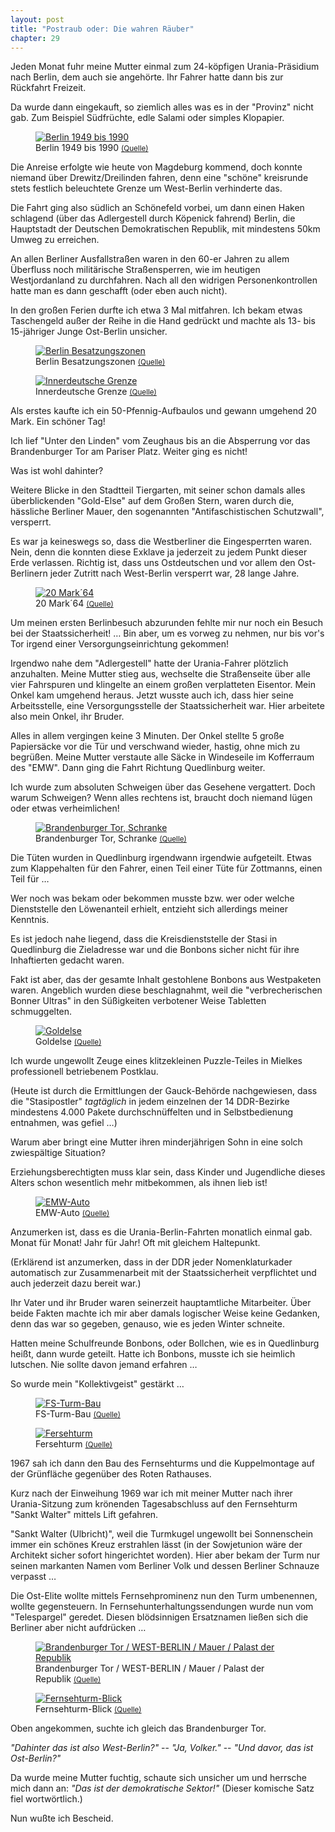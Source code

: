 ```yaml
---  
layout: post
title: "Postraub oder: Die wahren Räuber"
chapter: 29
---  
```




Jeden Monat fuhr meine Mutter einmal zum 24-köpfigen Urania-Präsidium nach
Berlin, dem auch sie angehörte. Ihr Fahrer hatte dann bis zur Rückfahrt
Freizeit.

Da wurde dann eingekauft, so ziemlich alles was es in der "Provinz" nicht gab.
Zum Beispiel Südfrüchte, edle Salami oder simples Klopapier.

<figure class="right"><a href="/bilder/109.jpg" title="Klicken f&uuml;r Grossansicht" rel="facebox"><img title="Berlin 1949 bis 1990" src="/bilder/thumb-109.png"></a><figcaption>Berlin 1949 bis 1990 <small><a href="http://de.wikipedia.org/w/index.php?title=Datei:Berlin_1949_bis_1990.png&amp;filetimestamp=20100217190929#file">(Quelle)</a></small></figcaption></figure>
 Die Anreise erfolgte wie heute von Magdeburg kommend, doch
konnte niemand über Drewitz/Dreilinden fahren, denn eine "schöne" kreisrunde
stets festlich beleuchtete Grenze um West-Berlin verhinderte das.

Die Fahrt ging also südlich an Schönefeld vorbei, um dann einen Haken
schlagend (über das Adlergestell durch Köpenick fahrend) Berlin, die
Hauptstadt der Deutschen Demokratischen Republik, mit mindestens 50km Umweg
zu erreichen.

An allen Berliner Ausfallstraßen waren in den 60-er Jahren zu allem Überfluss
noch militärische Straßensperren, wie im heutigen Westjordanland zu
durchfahren. Nach all den widrigen Personenkontrollen hatte man es dann
geschafft (oder eben auch nicht).

In den großen Ferien durfte ich etwa 3 Mal mitfahren. Ich bekam etwas
Taschengeld außer der Reihe in die Hand gedrückt und machte als 13- bis
15-jähriger Junge Ost-Berlin unsicher.

<figure class="right"><a href="/bilder/110.jpg" title="Klicken f&uuml;r Grossansicht" rel="facebox"><img title="Berlin Besatzungszonen" src="/bilder/thumb-110.png"></a><figcaption>Berlin Besatzungszonen <small><a href="http://commons.wikimedia.org/wiki/File:Occupied_Germany_and_Berlin.png#file">(Quelle)</a></small></figcaption></figure>
<figure class="right"><a href="/bilder/111.jpg" title="Klicken f&uuml;r Grossansicht" rel="facebox"><img title="Innerdeutsche Grenze" src="/bilder/thumb-111.png"></a><figcaption>Innerdeutsche Grenze <small><a href="http://de.wikipedia.org/w/index.php?title=Datei:Karte_Innerdeutsche_Grenze.svg&amp;filetimestamp=20091107203515#file">(Quelle)</a></small></figcaption></figure>
Als erstes kaufte ich ein 50-Pfennig-Aufbaulos und gewann umgehend 20 Mark.
Ein schöner Tag!

Ich lief "Unter den Linden" vom Zeughaus bis an die Absperrung vor das
Brandenburger Tor am Pariser Platz. Weiter ging es nicht!

Was ist wohl dahinter?

Weitere Blicke in den Stadtteil Tiergarten, mit seiner schon damals alles
überblickenden "Gold-Else" auf dem Großen Stern, waren durch die, hässliche
Berliner Mauer, den sogenannten "Antifaschistischen Schutzwall", versperrt.

Es war ja keineswegs so, dass die Westberliner die Eingesperrten waren. Nein,
denn die konnten diese Exklave ja jederzeit zu jedem Punkt dieser Erde
verlassen. Richtig ist, dass uns Ostdeutschen und vor allem den Ost-Berlinern
jeder Zutritt nach West-Berlin versperrt war, 28 lange Jahre.

<figure class="right"><a href="/bilder/112.jpg" title="Klicken f&uuml;r Grossansicht" rel="facebox"><img title="20 Mark&#xb4;64" src="/bilder/thumb-112.png"></a><figcaption>20 Mark&#xb4;64 <small><a href="http://commons.wikimedia.org/wiki/File:20_m_a_1964.JPG#file">(Quelle)</a></small></figcaption></figure>
Um meinen ersten Berlinbesuch abzurunden fehlte mir nur noch ein Besuch bei
der Staatssicherheit! … Bin aber, um es vorweg zu nehmen, nur bis vor's Tor
irgend einer Versorgungseinrichtung gekommen!

Irgendwo nahe dem "Adlergestell" hatte der Urania-Fahrer plötzlich
anzuhalten. Meine Mutter stieg aus, wechselte die Straßenseite über alle vier
Fahrspuren und klingelte an einem großen verplatteten Eisentor. Mein Onkel kam
umgehend heraus. Jetzt wusste auch ich, dass hier seine Arbeitsstelle, eine
Versorgungsstelle der Staatssicherheit war. Hier arbeitete also mein Onkel,
ihr Bruder.

Alles in allem vergingen keine 3 Minuten. Der Onkel stellte 5 große
Papiersäcke vor die Tür und verschwand wieder, hastig, ohne mich zu begrüßen.
Meine Mutter verstaute alle Säcke in Windeseile im Kofferraum des "EMW". Dann
ging die Fahrt Richtung Quedlinburg weiter.

Ich wurde zum absoluten Schweigen über das Gesehene vergattert. Doch warum
Schweigen? Wenn alles rechtens ist, braucht doch niemand lügen oder etwas
verheimlichen!

<figure class="right"><a href="/bilder/113.jpg" title="Klicken f&uuml;r Grossansicht" rel="facebox"><img title="Brandenburger Tor, Schranke" src="/bilder/thumb-113.png"></a><figcaption>Brandenburger Tor, Schranke <small><a href="http://commons.wikimedia.org/wiki/File:Brandenburg_gate_1982.jpg#file">(Quelle)</a></small></figcaption></figure>
Die Tüten wurden in Quedlinburg irgendwann irgendwie aufgeteilt. Etwas zum
Klappehalten für den Fahrer, einen Teil einer Tüte für Zottmanns, einen Teil
für …

Wer noch was bekam oder bekommen musste bzw. wer oder welche Dienststelle den
Löwenanteil erhielt, entzieht sich allerdings meiner Kenntnis.

Es ist jedoch nahe liegend, dass die Kreisdienststelle der Stasi in
Quedlinburg die Zieladresse war und die Bonbons sicher nicht für ihre
Inhaftierten gedacht waren.

Fakt ist aber, das der gesamte Inhalt gestohlene Bonbons aus Westpaketen
waren. Angeblich wurden diese beschlagnahmt, weil die "verbrecherischen Bonner
Ultras" in den Süßigkeiten verbotener Weise Tabletten schmuggelten.

<figure class="right"><a href="/bilder/114.jpg" title="Klicken f&uuml;r Grossansicht" rel="facebox"><img title="Goldelse" src="/bilder/thumb-114.png"></a><figcaption>Goldelse <small><a href="http://commons.wikimedia.org/wiki/File:Berlin_Tiergarten_Siegessaeule_2.jpg#file">(Quelle)</a></small></figcaption></figure>
Ich wurde ungewollt Zeuge eines klitzekleinen Puzzle-Teiles in Mielkes
professionell betriebenem Postklau.

(Heute ist durch die Ermittlungen der Gauck-Behörde nachgewiesen, dass die
"Stasipostler" _tagtäglich_ in jedem einzelnen der 14 DDR-Bezirke mindestens
4.000 Pakete durchschnüffelten und in Selbstbedienung entnahmen, was gefiel …)

Warum aber bringt eine Mutter ihren minderjährigen Sohn in eine solch
zwiespältige Situation?

Erziehungsberechtigten muss klar sein, dass Kinder und Jugendliche dieses
Alters schon wesentlich mehr mitbekommen, als ihnen lieb ist!

<figure class="left"><a href="/bilder/115.jpg" title="Klicken f&uuml;r Grossansicht" rel="facebox"><img title="EMW-Auto" src="/bilder/thumb-115.png"></a><figcaption>EMW-Auto <small><a href="http://commons.wikimedia.org/wiki/File:MHV_EMW_340_01.jpg#file">(Quelle)</a></small></figcaption></figure>
Anzumerken ist, dass es die Urania-Berlin-Fahrten monatlich einmal gab. Monat
für Monat! Jahr für Jahr! Oft mit gleichem Haltepunkt.

(Erklärend ist anzumerken, dass in der DDR jeder Nomenklaturkader automatisch
zur Zusammenarbeit mit der Staatssicherheit verpflichtet und auch jederzeit
dazu bereit war.)

Ihr Vater und ihr Bruder waren seinerzeit hauptamtliche Mitarbeiter. Über
beide Fakten machte ich mir aber damals logischer Weise keine Gedanken, denn
das war so gegeben, genauso, wie es jeden Winter schneite.

Hatten meine Schulfreunde Bonbons, oder Bollchen, wie es in Quedlinburg heißt,
dann wurde geteilt. Hatte ich Bonbons, musste ich sie heimlich lutschen. Nie
sollte davon jemand erfahren …

So wurde mein "Kollektivgeist" gestärkt …

<figure class="right"><a href="/bilder/116.jpg" title="Klicken f&uuml;r Grossansicht" rel="facebox"><img title="FS-Turm-Bau" src="/bilder/thumb-116.png"></a><figcaption>FS-Turm-Bau <small><a href="http://de.wikipedia.org/w/index.php?title=Datei:Bundesarchiv_Bild_183-F0818-0022-001,_Berlin,_Fernsehturm,_Bau.jpg&amp;filetimestamp=20091122232555#file">(Quelle)</a></small></figcaption></figure>
<figure class="right"><a href="/bilder/117.jpg" title="Klicken f&uuml;r Grossansicht" rel="facebox"><img title="Fersehturm" src="/bilder/thumb-117.png"></a><figcaption>Fersehturm <small><a href="http://commons.wikimedia.org/wiki/File:Crosses_of_Berliner_Fersehturm_and_Berliner_Dom.jpg#file">(Quelle)</a></small></figcaption></figure>
1967 sah ich dann den Bau des Fernsehturms und die Kuppelmontage auf der
Grünfläche gegenüber des Roten Rathauses.

Kurz nach der Einweihung 1969 war ich mit meiner Mutter nach ihrer
Urania-Sitzung zum krönenden Tagesabschluss auf den Fernsehturm "Sankt Walter"
mittels Lift gefahren.

"Sankt Walter (Ulbricht)", weil die Turmkugel ungewollt bei Sonnenschein immer
ein schönes Kreuz erstrahlen lässt (in der Sowjetunion wäre der Architekt
sicher sofort hingerichtet worden). Hier aber bekam der Turm nur seinen
markanten Namen vom Berliner Volk und dessen Berliner Schnauze verpasst …

Die Ost-Elite wollte mittels Fernsehprominenz nun den Turm umbenennen, wollte
gegensteuern. In Fernsehunterhaltungssendungen wurde nun vom "Telespargel"
geredet. Diesen blödsinnigen Ersatznamen ließen sich die Berliner aber nicht
aufdrücken …

<figure class="right"><a href="/bilder/119.jpg" title="Klicken f&uuml;r Grossansicht" rel="facebox"><img title="Brandenburger Tor / WEST-BERLIN / Mauer / Palast der Republik" src="/bilder/thumb-119.png"></a><figcaption>Brandenburger Tor / WEST-BERLIN / Mauer / Palast der Republik <small><a href="http://commons.wikimedia.org/wiki/File:Unter_den_Linden.jpg#file">(Quelle)</a></small></figcaption></figure>
<figure class="right"><a href="/bilder/118.jpg" title="Klicken f&uuml;r Grossansicht" rel="facebox"><img title="Fernsehturm-Blick" src="/bilder/thumb-118.png"></a><figcaption>Fernsehturm-Blick <small><a href="http://commons.wikimedia.org/wiki/File:Fernsehturm_Berlin_view_from_inside_20070228.jpg#file">(Quelle)</a></small></figcaption></figure>
Oben angekommen, suchte ich gleich das Brandenburger Tor.

_"Dahinter das ist also West-Berlin?"_ -- _"Ja, Volker."_ -- _"Und davor, das
ist Ost-Berlin?"_

Da wurde meine Mutter fuchtig, schaute sich unsicher um und herrsche mich dann
an: _"Das ist der demokratische Sektor!"_ (Dieser komische Satz fiel
wortwörtlich.)

Nun wußte ich Bescheid.

